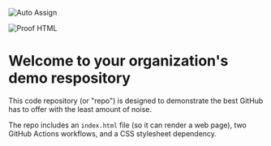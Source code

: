 ![Auto Assign](https://github.com/SmartTraderX/demo-repository/actions/workflows/auto-assign.yml/badge.svg)

![Proof HTML](https://github.com/SmartTraderX/demo-repository/actions/workflows/proof-html.yml/badge.svg)

# Welcome to your organization's demo respository
This code repository (or "repo") is designed to demonstrate the best GitHub has to offer with the least amount of noise.

The repo includes an `index.html` file (so it can render a web page), two GitHub Actions workflows, and a CSS stylesheet dependency.
